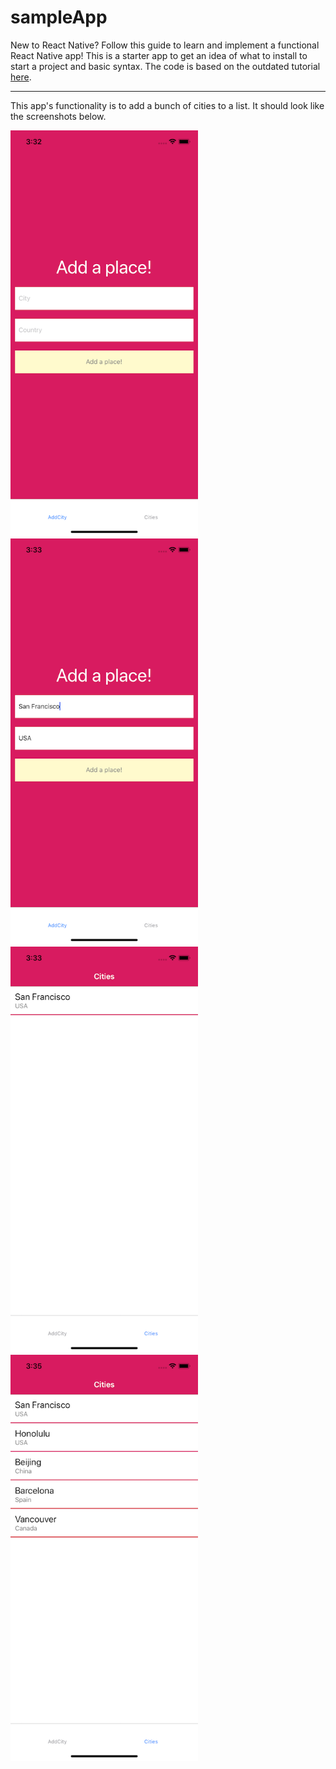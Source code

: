 # sampleApp
New to React Native? Follow this guide to learn and implement a functional React Native app! This is a starter app to get an idea of what to install to start a project and basic syntax. The code is based on the outdated tutorial [here](https://www.youtube.com/watch?v=frvXANSaSec).

---
This app's functionality is to add a bunch of cities to a list. It should look like the screenshots below.

<img src="/images/screen1.png" width="300" height="650"> <img src="/images/screen2.png" width="300" height="650"> <img src="/images/screen3.png" width="300" height="650"> <img src="/images/screen4.png" width="300" height="650">









